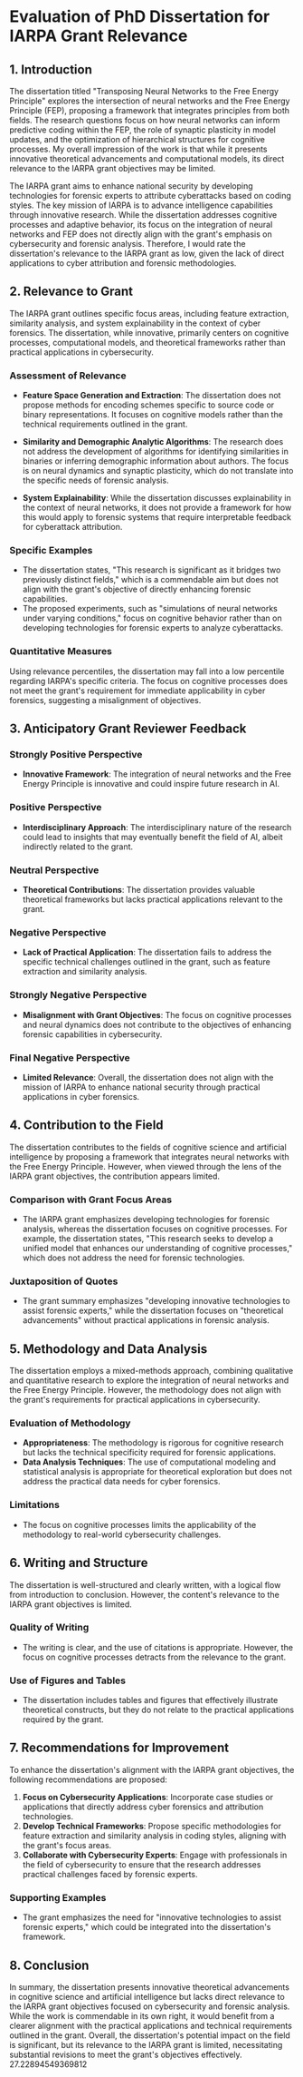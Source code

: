 # Evaluation of PhD Dissertation for IARPA Grant Relevance

## 1. Introduction
The dissertation titled "Transposing Neural Networks to the Free Energy Principle" explores the intersection of neural networks and the Free Energy Principle (FEP), proposing a framework that integrates principles from both fields. The research questions focus on how neural networks can inform predictive coding within the FEP, the role of synaptic plasticity in model updates, and the optimization of hierarchical structures for cognitive processes. My overall impression of the work is that while it presents innovative theoretical advancements and computational models, its direct relevance to the IARPA grant objectives may be limited.

The IARPA grant aims to enhance national security by developing technologies for forensic experts to attribute cyberattacks based on coding styles. The key mission of IARPA is to advance intelligence capabilities through innovative research. While the dissertation addresses cognitive processes and adaptive behavior, its focus on the integration of neural networks and FEP does not directly align with the grant's emphasis on cybersecurity and forensic analysis. Therefore, I would rate the dissertation's relevance to the IARPA grant as low, given the lack of direct applications to cyber attribution and forensic methodologies.

## 2. Relevance to Grant
The IARPA grant outlines specific focus areas, including feature extraction, similarity analysis, and system explainability in the context of cyber forensics. The dissertation, while innovative, primarily centers on cognitive processes, computational models, and theoretical frameworks rather than practical applications in cybersecurity.

### Assessment of Relevance
- **Feature Space Generation and Extraction**: The dissertation does not propose methods for encoding schemes specific to source code or binary representations. It focuses on cognitive models rather than the technical requirements outlined in the grant.
  
- **Similarity and Demographic Analytic Algorithms**: The research does not address the development of algorithms for identifying similarities in binaries or inferring demographic information about authors. The focus is on neural dynamics and synaptic plasticity, which do not translate into the specific needs of forensic analysis.

- **System Explainability**: While the dissertation discusses explainability in the context of neural networks, it does not provide a framework for how this would apply to forensic systems that require interpretable feedback for cyberattack attribution.

### Specific Examples
- The dissertation states, "This research is significant as it bridges two previously distinct fields," which is a commendable aim but does not align with the grant's objective of directly enhancing forensic capabilities.
- The proposed experiments, such as "simulations of neural networks under varying conditions," focus on cognitive behavior rather than on developing technologies for forensic experts to analyze cyberattacks.

### Quantitative Measures
Using relevance percentiles, the dissertation may fall into a low percentile regarding IARPA's specific criteria. The focus on cognitive processes does not meet the grant's requirement for immediate applicability in cyber forensics, suggesting a misalignment of objectives.

## 3. Anticipatory Grant Reviewer Feedback
### Strongly Positive Perspective
- **Innovative Framework**: The integration of neural networks and the Free Energy Principle is innovative and could inspire future research in AI.
  
### Positive Perspective
- **Interdisciplinary Approach**: The interdisciplinary nature of the research could lead to insights that may eventually benefit the field of AI, albeit indirectly related to the grant.

### Neutral Perspective
- **Theoretical Contributions**: The dissertation provides valuable theoretical frameworks but lacks practical applications relevant to the grant.

### Negative Perspective
- **Lack of Practical Application**: The dissertation fails to address the specific technical challenges outlined in the grant, such as feature extraction and similarity analysis.

### Strongly Negative Perspective
- **Misalignment with Grant Objectives**: The focus on cognitive processes and neural dynamics does not contribute to the objectives of enhancing forensic capabilities in cybersecurity.

### Final Negative Perspective
- **Limited Relevance**: Overall, the dissertation does not align with the mission of IARPA to enhance national security through practical applications in cyber forensics.

## 4. Contribution to the Field
The dissertation contributes to the fields of cognitive science and artificial intelligence by proposing a framework that integrates neural networks with the Free Energy Principle. However, when viewed through the lens of the IARPA grant objectives, the contribution appears limited.

### Comparison with Grant Focus Areas
- The IARPA grant emphasizes developing technologies for forensic analysis, whereas the dissertation focuses on cognitive processes. For example, the dissertation states, "This research seeks to develop a unified model that enhances our understanding of cognitive processes," which does not address the need for forensic technologies.

### Juxtaposition of Quotes
- The grant summary emphasizes "developing innovative technologies to assist forensic experts," while the dissertation focuses on "theoretical advancements" without practical applications in forensic analysis.

## 5. Methodology and Data Analysis
The dissertation employs a mixed-methods approach, combining qualitative and quantitative research to explore the integration of neural networks and the Free Energy Principle. However, the methodology does not align with the grant's requirements for practical applications in cybersecurity.

### Evaluation of Methodology
- **Appropriateness**: The methodology is rigorous for cognitive research but lacks the technical specificity required for forensic applications.
- **Data Analysis Techniques**: The use of computational modeling and statistical analysis is appropriate for theoretical exploration but does not address the practical data needs for cyber forensics.

### Limitations
- The focus on cognitive processes limits the applicability of the methodology to real-world cybersecurity challenges.

## 6. Writing and Structure
The dissertation is well-structured and clearly written, with a logical flow from introduction to conclusion. However, the content's relevance to the IARPA grant objectives is limited.

### Quality of Writing
- The writing is clear, and the use of citations is appropriate. However, the focus on cognitive processes detracts from the relevance to the grant.

### Use of Figures and Tables
- The dissertation includes tables and figures that effectively illustrate theoretical constructs, but they do not relate to the practical applications required by the grant.

## 7. Recommendations for Improvement
To enhance the dissertation's alignment with the IARPA grant objectives, the following recommendations are proposed:

1. **Focus on Cybersecurity Applications**: Incorporate case studies or applications that directly address cyber forensics and attribution technologies.
2. **Develop Technical Frameworks**: Propose specific methodologies for feature extraction and similarity analysis in coding styles, aligning with the grant's focus areas.
3. **Collaborate with Cybersecurity Experts**: Engage with professionals in the field of cybersecurity to ensure that the research addresses practical challenges faced by forensic experts.

### Supporting Examples
- The grant emphasizes the need for "innovative technologies to assist forensic experts," which could be integrated into the dissertation's framework.

## 8. Conclusion
In summary, the dissertation presents innovative theoretical advancements in cognitive science and artificial intelligence but lacks direct relevance to the IARPA grant objectives focused on cybersecurity and forensic analysis. While the work is commendable in its own right, it would benefit from a clearer alignment with the practical applications and technical requirements outlined in the grant. Overall, the dissertation's potential impact on the field is significant, but its relevance to the IARPA grant is limited, necessitating substantial revisions to meet the grant's objectives effectively. 27.22894549369812